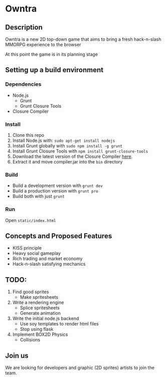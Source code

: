 # Owntra

## Description
Owntra is a new 2D top-down game that aims to bring a fresh hack-n-slash MMORPG experience to the browser

At this point the game is in its planning stage

## Setting up a build environment

### Dependencies
* Node.js
    * Grunt
    * Grunt Closure Tools
* Closure Compiler

### Install
1. Clone this repo
2. Install Node.js with: `sudo apt-get install nodejs`
3. Install Grunt globally with `sudo npm install -g grunt`
4. Install Grunt Closure Tools with `npm install grunt-closure-tools`
5. Download the latest version of the Closure Compiler [here](http://closure-compiler.googlecode.com/files/compiler-latest.zip).
6. Extract it and move compiler.jar into the `bin` directory

### Build
* Build a development version with `grunt dev`
* Build a production version with `grunt pro`
* Build both with just `grunt`

### Run
Open `static/index.html`

## Concepts and Proposed Features
* KISS principle
* Heavy social gameplay
* Rich trading and market economy
* Hack-n-slash satisfying mechanics

## TODO:
1. Find good sprites
    * Make spritesheets
2. Write a rendering engine
    * Splice spritesheets
    * Generate animation
3. Write the initial node.js backend
    * Use soy templates to render html files
    * Stop using flask
4. Implement BOX2D Physics
    * Collisions

## Join us
We are looking for developers and graphic (2D sprites) artists to join the team.
